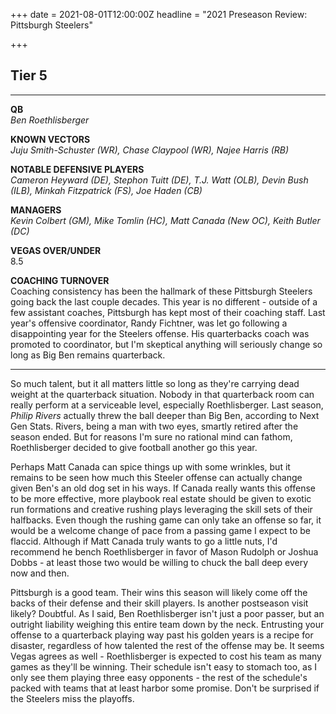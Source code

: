 +++
date = 2021-08-01T12:00:00Z
headline = "2021 Preseason Review: Pittsburgh Steelers"

+++
## Tier 5

***

**QB**  
_Ben Roethlisberger_

**KNOWN VECTORS**  
_Juju Smith-Schuster (WR), Chase Claypool (WR), Najee Harris (RB)_

**NOTABLE DEFENSIVE PLAYERS**  
_Cameron Heyward (DE), Stephon Tuitt (DE), T.J. Watt (OLB), Devin Bush (ILB), Minkah Fitzpatrick (FS), Joe Haden (CB)_

**MANAGERS**  
_Kevin Colbert (GM), Mike Tomlin (HC), Matt Canada (New OC), Keith Butler (DC)_

**VEGAS OVER/UNDER**  
8\.5

**COACHING TURNOVER**  
Coaching consistency has been the hallmark of these Pittsburgh Steelers going back the last couple decades. This year is no different - outside of a few assistant coaches, Pittsburgh has kept most of their coaching staff. Last year's offensive coordinator, Randy Fichtner, was let go following a disappointing year for the Steelers offense. His quarterbacks coach was promoted to coordinator, but I'm skeptical anything will seriously change so long as Big Ben remains quarterback.  

***

So much talent, but it all matters little so long as they're carrying dead weight at the quarterback situation. Nobody in that quarterback room can really perform at a serviceable level, especially Roethlisberger. Last season, _Philip Rivers_ actually threw the ball deeper than Big Ben, according to Next Gen Stats. Rivers, being a man with two eyes, smartly retired after the season ended. But for reasons I'm sure no rational mind can fathom, Roethlisberger decided to give football another go this year.

Perhaps Matt Canada can spice things up with some wrinkles, but it remains to be seen how much this Steeler offense can actually change given Ben's an old dog set in his ways. If Canada really wants this offense to be more effective, more playbook real estate should be given to exotic run formations and creative rushing plays leveraging the skill sets of their halfbacks. Even though the rushing game can only take an offense so far, it would be a welcome change of pace from a passing game I expect to be flaccid. Although if Matt Canada truly wants to go a little nuts, I'd recommend he bench Roethlisberger in favor of Mason Rudolph or Joshua Dobbs - at least those two would be willing to chuck the ball deep every now and then.

Pittsburgh is a good team. Their wins this season will likely come off the backs of their defense and their skill players. Is another postseason visit likely? Doubtful. As I said, Ben Roethlisberger isn't just a poor passer, but an outright liability weighing this entire team down by the neck. Entrusting your offense to a quarterback playing way past his golden years is a recipe for disaster, regardless of how talented the rest of the offense may be. It seems Vegas agrees as well - Roethlisberger is expected to cost his team as many games as they'll be winning. Their schedule isn't easy to stomach too, as I only see them playing three easy opponents - the rest of the schedule's packed with teams that at least harbor some promise. Don't be surprised if the Steelers miss the playoffs.